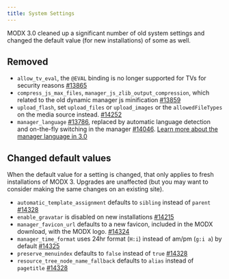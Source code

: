 ```yaml
---
title: System Settings
---
```


MODX 3.0 cleaned up a significant number of old system settings and changed the default value (for new installations) of some as well.

## Removed

- `allow_tv_eval`, the `@EVAL` binding is no longer supported for TVs for security reasons [#13865](https://github.com/modxcms/revolution/pull/13865)
- `compress_js_max_files`, `manager_js_zlib_output_compression`, which related to the old dynamic manager js minification [#13859](https://github.com/modxcms/revolution/pull/13859)
- `upload_flash`, set `upload_files` or `upload_images` or the `allowedFileTypes` on the media source instead. [#14252](https://github.com/modxcms/revolution/pull/14252)
- `manager_language` [#13786](https://github.com/modxcms/revolution/pull/13786), replaced by automatic language detection and on-the-fly switching in the manager [#14046](https://github.com/modxcms/revolution/pull/14046). [Learn more about the manager language in 3.0](getting-started/maintenance/upgrading/3.0/manager-language)

## Changed default values

When the default value for a setting is changed, that only applies to fresh installations of MODX 3. Upgrades are unaffected (but you may want to consider making the same changes on an existing site).

- `automatic_template_assignment` defaults to `sibling` instead of `parent` [#14328](https://github.com/modxcms/revolution/pull/14328)
- `enable_gravatar` is disabled on new installations [#14215](https://github.com/modxcms/revolution/pull/14215)
- `manager_favicon_url` defaults to a new favicon, included in the MODX download, with the MODX logo. [#14324](https://github.com/modxcms/revolution/pull/14324)
- `manager_time_format` uses 24hr format (`H:i`) instead of am/pm (`g:i a`) by default [#14325](https://github.com/modxcms/revolution/pull/14325)
- `preserve_menuindex` defaults to `false` instead of `true` [#14328](https://github.com/modxcms/revolution/pull/14328)
- `resource_tree_node_name_fallback` defaults to `alias` instead of `pagetitle` [#14328](https://github.com/modxcms/revolution/pull/14328)
